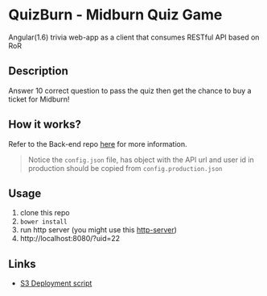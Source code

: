 # QuizBurn - Midburn Quiz Game

Angular(1.6) trivia web-app as a client that consumes RESTful API based on RoR

## Description
Answer 10 correct question to pass the quiz then get the chance to buy a ticket for Midburn!

## How it works?
Refer to the Back-end repo [here](https://github.com/Midburn/burner-games) for more information.

> Notice the `config.json` file, has object with the API url and user id
in production should be copied from `config.production.json`

## Usage

1. clone this repo
2. `bower install`
3. run http server (you might use this [http-server](https://www.npmjs.com/package/http-server))
4. http://localhost:8080/?uid=22

## Links
- [S3 Deployment script](https://gist.github.com/mtr574/ef60d2417a9e3a42811)
